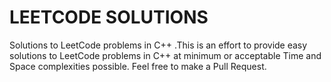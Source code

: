 # LEETCODE SOLUTIONS
Solutions to LeetCode problems in C++
.This is an effort to provide easy solutions to LeetCode problems in C++ at minimum or acceptable Time and Space complexities possible. Feel free to make a Pull Request.
